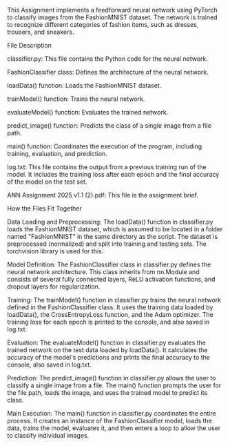 This Assignment implements a feedforward neural network using PyTorch to classify images from the FashionMNIST dataset. The network is trained to recognize different categories of fashion items, such as dresses, trousers, and sneakers.

File Description

classifier.py: This file contains the Python code for the neural network.

FashionClassifier class: Defines the architecture of the neural network.

loadData() function: Loads the FashionMNIST dataset.

trainModel() function: Trains the neural network.

evaluateModel() function: Evaluates the trained network.

predict_image() function: Predicts the class of a single image from a file path.

main() function:  Coordinates the execution of the program, including training, evaluation, and prediction.

log.txt: This file contains the output from a previous training run of the model. It includes the training loss after each epoch and the final accuracy of the model on the test set.

ANN Assignment 2025 v1.1 (2).pdf: This file is the assignment brief.

How the Files Fit Together

Data Loading and Preprocessing:  The loadData() function in classifier.py loads the FashionMNIST dataset, which is assumed to be located in a folder named "FashionMNIST" in the same directory as the script. The dataset is preprocessed (normalized) and split into training and testing sets.  The  torchvision  library is used for this.

Model Definition: The  FashionClassifier  class in  classifier.py  defines the neural network architecture. This class inherits from  nn.Module  and consists of several fully connected layers, ReLU activation functions, and dropout layers for regularization.

Training: The  trainModel()  function in  classifier.py  trains the neural network defined in the  FashionClassifier  class.  It uses the training data loaded by  loadData(), the CrossEntropyLoss function, and the Adam optimizer.  The training loss for each epoch is printed to the console, and also saved in log.txt.

Evaluation: The  evaluateModel()  function in  classifier.py  evaluates the trained network on the test data loaded by  loadData().  It calculates the accuracy of the model's predictions and prints the final accuracy to the console, also saved in log.txt.

Prediction: The  predict_image()  function in  classifier.py  allows the user to classify a single image from a file.  The  main()  function prompts the user for the file path, loads the image, and uses the trained model to predict its class.

Main Execution: The  main()  function in  classifier.py  coordinates the entire process. It creates an instance of the  FashionClassifier  model, loads the data, trains the model, evaluates it, and then enters a loop to allow the user to classify individual images.